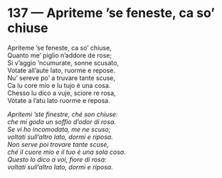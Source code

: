 # 137 — Apriteme ’se feneste, ca so’ chiuse

Apriteme ’se feneste, ca so’ chiuse,  
Quanto me’ piglio n’addore de rose;  
Si v’aggio ’ncumurate, sonne scusato,  
Votate all’aute lato, ruorme e repose.  
Nu’ sereve po’ a truvare tante scuse,  
Ca lu core mio e lu tujo è una cosa.  
Chesso lu dico a vuje, sciore re rosa,  
Vòtate a l’atu lato ruorme e reposa.

_Apritemi ’ste finestre, ché son chiuse:  
che mi goda un soffio d’odor di rosa.  
Se vi ho incomodata, me ne scuso;  
voltati sull’altro lato, dormi e riposa.  
Non serve poi trovare tante scuse,  
ché il cuore mio e il tuo è una sola cosa.  
Questo lo dico a voi, fiore di rosa:  
voltati sull’altro lato, dormi e riposa._

